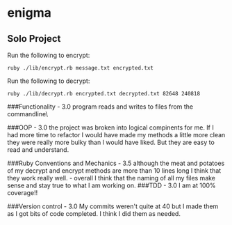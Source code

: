 # enigma
## Solo Project

Run the following to encrypt:

`ruby ./lib/encrypt.rb message.txt encrypted.txt`

Run the following to decrypt:

`ruby ./lib/decrypt.rb encrypted.txt decrypted.txt 82648 240818`

###Functionality
    - 3.0 program reads and writes to files from the commandline\

###OOP
    - 3.0 the project was broken into logical compinents for me. If I had more time to refactor I would have made my methods a little more clean they were really more bulky than I would have liked. But they are easy to read and understand.

###Ruby Conventions and Mechanics
    - 3.5 although the meat and potatoes of my decrypt and encrypt methods are more than 10 lines long I think that they work really well.
    - overall I think that the naming of all my files make sense and stay true to what I am working on.
###TDD
    - 3.0 I am at 100% coverage!!

###Version control
    - 3.0 My commits weren't quite at 40 but I made them as I got bits of code completed. I think I did them as needed.
